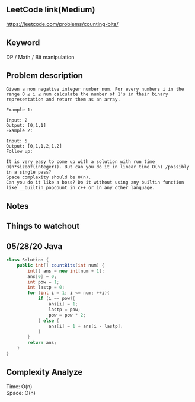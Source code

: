 ## LeetCode link(Medium)
https://leetcode.com/problems/counting-bits/

## Keyword
DP / Math / Bit manipulation

## Problem description
```
Given a non negative integer number num. For every numbers i in the range 0 ≤ i ≤ num calculate the number of 1's in their binary representation and return them as an array.

Example 1:

Input: 2
Output: [0,1,1]
Example 2:

Input: 5
Output: [0,1,1,2,1,2]
Follow up:

It is very easy to come up with a solution with run time O(n*sizeof(integer)). But can you do it in linear time O(n) /possibly in a single pass?
Space complexity should be O(n).
Can you do it like a boss? Do it without using any builtin function like __builtin_popcount in c++ or in any other language.
```



## Notes


## Things to watchout

## 05/28/20 Java

```java
class Solution {
    public int[] countBits(int num) {
        int[] ans = new int[num + 1];
        ans[0] = 0;
        int pow = 1;
        int lastp = 0;
        for (int i = 1; i <= num; ++i){
            if (i == pow){
                ans[i] = 1;
                lastp = pow;    
                pow = pow * 2;                
            } else {
                ans[i] = 1 + ans[i - lastp];
            }
        }
        return ans;
    }
}

```
## Complexity Analyze
Time: O(n)      \
Space: O(n)